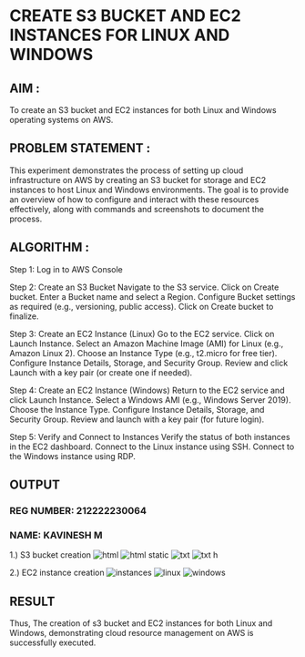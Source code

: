 # CREATE S3 BUCKET AND EC2 INSTANCES FOR LINUX AND WINDOWS
## AIM :
To create an S3 bucket and EC2 instances for both Linux and Windows operating systems on AWS.

## PROBLEM STATEMENT :
This experiment demonstrates the process of setting up cloud infrastructure on AWS by creating an S3 bucket for storage and EC2 instances to host Linux and Windows environments. The goal is to provide an overview of how to configure and interact with these resources effectively, along with commands and screenshots to document the process.

## ALGORITHM :
Step 1:
Log in to AWS Console

Step 2: Create an S3 Bucket
Navigate to the S3 service.
Click on Create bucket.
Enter a Bucket name and select a Region.
Configure Bucket settings as required (e.g., versioning, public access).
Click on Create bucket to finalize.

Step 3: Create an EC2 Instance (Linux)
Go to the EC2 service.
Click on Launch Instance.
Select an Amazon Machine Image (AMI) for Linux (e.g., Amazon Linux 2).
Choose an Instance Type (e.g., t2.micro for free tier).
Configure Instance Details, Storage, and Security Group.
Review and click Launch with a key pair (or create one if needed).

Step 4: Create an EC2 Instance (Windows)
Return to the EC2 service and click Launch Instance.
Select a Windows AMI (e.g., Windows Server 2019).
Choose the Instance Type.
Configure Instance Details, Storage, and Security Group.
Review and launch with a key pair (for future login).

Step 5: Verify and Connect to Instances
Verify the status of both instances in the EC2 dashboard.
Connect to the Linux instance using SSH.
Connect to the Windows instance using RDP.

## OUTPUT
### REG NUMBER: 212222230064
### NAME: KAVINESH M
1.) S3 bucket creation
![html](https://github.com/user-attachments/assets/bd90a949-1dd6-4ac5-b3e6-00161db48c96)
![html static](https://github.com/user-attachments/assets/206e7a45-1bf9-4576-9dc2-c435bdf00155)
![txt](https://github.com/user-attachments/assets/5f81566d-7803-408d-9e56-1752dd6cfe6c)
![txt h](https://github.com/user-attachments/assets/e831cdfa-417c-4068-ada8-35449f90bebe)


2.) EC2 instance creation
![instances](https://github.com/user-attachments/assets/e18c1730-88ad-4743-97f3-3ceef619f9d2)
![linux](https://github.com/user-attachments/assets/d577053c-cf91-41b7-b19d-8af31175a039)
![windows](https://github.com/user-attachments/assets/d50d2243-893f-4a36-9b06-b11414a67aa0)



## RESULT
Thus, The creation of s3 bucket and EC2 instances for both Linux and Windows, demonstrating cloud resource management on AWS is successfully executed.

  
